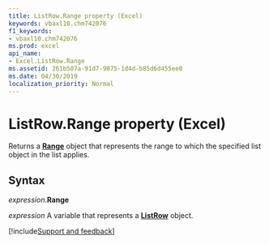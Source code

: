 ```yaml
---
title: ListRow.Range property (Excel)
keywords: vbaxl10.chm742076
f1_keywords:
- vbaxl10.chm742076
ms.prod: excel
api_name:
- Excel.ListRow.Range
ms.assetid: 261b507a-91d7-9075-1d4d-b85d6d455ee0
ms.date: 04/30/2019
localization_priority: Normal
---
```



# ListRow.Range property (Excel)

Returns a **[Range](Excel.Range(object).md)** object that represents the range to which the specified list object in the list applies.


## Syntax

_expression_.**Range**

_expression_ A variable that represents a **[ListRow](Excel.ListRow.md)** object.




[!include[Support and feedback](~/includes/feedback-boilerplate.md)]